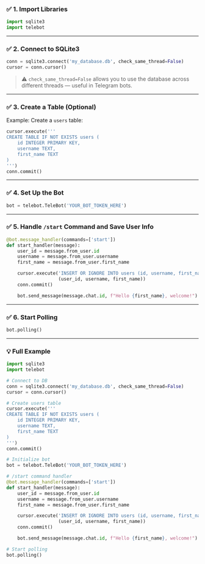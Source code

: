 ### ✅ **1. Import Libraries**

```python
import sqlite3
import telebot
```

---

### ✅ **2. Connect to SQLite3**

```python
conn = sqlite3.connect('my_database.db', check_same_thread=False)
cursor = conn.cursor()
```

> ⚠️ `check_same_thread=False` allows you to use the database across different threads — useful in Telegram bots.

---

### ✅ **3. Create a Table (Optional)**

Example: Create a `users` table:

```python
cursor.execute('''
CREATE TABLE IF NOT EXISTS users (
    id INTEGER PRIMARY KEY,
    username TEXT,
    first_name TEXT
)
''')
conn.commit()
```

---

### ✅ **4. Set Up the Bot**

```python
bot = telebot.TeleBot('YOUR_BOT_TOKEN_HERE')
```

---

### ✅ **5. Handle `/start` Command and Save User Info**

```python
@bot.message_handler(commands=['start'])
def start_handler(message):
    user_id = message.from_user.id
    username = message.from_user.username
    first_name = message.from_user.first_name

    cursor.execute('INSERT OR IGNORE INTO users (id, username, first_name) VALUES (?, ?, ?)',
                   (user_id, username, first_name))
    conn.commit()

    bot.send_message(message.chat.id, f"Hello {first_name}, welcome!")
```

---

### ✅ **6. Start Polling**

```python
bot.polling()
```

---

### 💡 **Full Example**

```python
import sqlite3
import telebot

# Connect to DB
conn = sqlite3.connect('my_database.db', check_same_thread=False)
cursor = conn.cursor()

# Create users table
cursor.execute('''
CREATE TABLE IF NOT EXISTS users (
    id INTEGER PRIMARY KEY,
    username TEXT,
    first_name TEXT
)
''')
conn.commit()

# Initialize bot
bot = telebot.TeleBot('YOUR_BOT_TOKEN_HERE')

# /start command handler
@bot.message_handler(commands=['start'])
def start_handler(message):
    user_id = message.from_user.id
    username = message.from_user.username
    first_name = message.from_user.first_name

    cursor.execute('INSERT OR IGNORE INTO users (id, username, first_name) VALUES (?, ?, ?)',
                   (user_id, username, first_name))
    conn.commit()

    bot.send_message(message.chat.id, f"Hello {first_name}, welcome!")

# Start polling
bot.polling()
```
